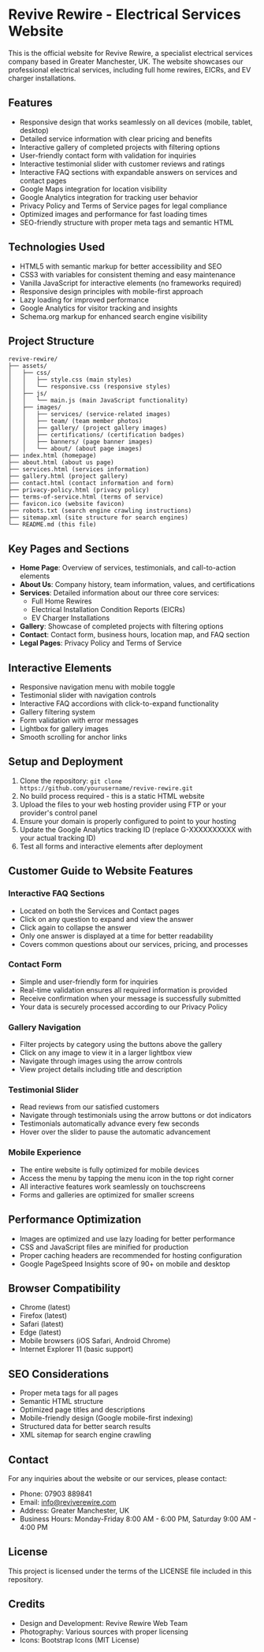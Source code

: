 # Revive Rewire - Electrical Services Website

This is the official website for Revive Rewire, a specialist electrical services company based in Greater Manchester, UK. The website showcases our professional electrical services, including full home rewires, EICRs, and EV charger installations.

## Features

- Responsive design that works seamlessly on all devices (mobile, tablet, desktop)
- Detailed service information with clear pricing and benefits
- Interactive gallery of completed projects with filtering options
- User-friendly contact form with validation for inquiries
- Interactive testimonial slider with customer reviews and ratings
- Interactive FAQ sections with expandable answers on services and contact pages
- Google Maps integration for location visibility
- Google Analytics integration for tracking user behavior
- Privacy Policy and Terms of Service pages for legal compliance
- Optimized images and performance for fast loading times
- SEO-friendly structure with proper meta tags and semantic HTML

## Technologies Used

- HTML5 with semantic markup for better accessibility and SEO
- CSS3 with variables for consistent theming and easy maintenance
- Vanilla JavaScript for interactive elements (no frameworks required)
- Responsive design principles with mobile-first approach
- Lazy loading for improved performance
- Google Analytics for visitor tracking and insights
- Schema.org markup for enhanced search engine visibility

## Project Structure

```
revive-rewire/
├── assets/
│   ├── css/
│   │   ├── style.css (main styles)
│   │   └── responsive.css (responsive styles)
│   ├── js/
│   │   └── main.js (main JavaScript functionality)
│   ├── images/
│   │   ├── services/ (service-related images)
│   │   ├── team/ (team member photos)
│   │   ├── gallery/ (project gallery images)
│   │   ├── certifications/ (certification badges)
│   │   ├── banners/ (page banner images)
│   │   └── about/ (about page images)
├── index.html (homepage)
├── about.html (about us page)
├── services.html (services information)
├── gallery.html (project gallery)
├── contact.html (contact information and form)
├── privacy-policy.html (privacy policy)
├── terms-of-service.html (terms of service)
├── favicon.ico (website favicon)
├── robots.txt (search engine crawling instructions)
├── sitemap.xml (site structure for search engines)
└── README.md (this file)
```

## Key Pages and Sections

- **Home Page**: Overview of services, testimonials, and call-to-action elements
- **About Us**: Company history, team information, values, and certifications
- **Services**: Detailed information about our three core services:
  - Full Home Rewires
  - Electrical Installation Condition Reports (EICRs)
  - EV Charger Installations
- **Gallery**: Showcase of completed projects with filtering options
- **Contact**: Contact form, business hours, location map, and FAQ section
- **Legal Pages**: Privacy Policy and Terms of Service

## Interactive Elements

- Responsive navigation menu with mobile toggle
- Testimonial slider with navigation controls
- Interactive FAQ accordions with click-to-expand functionality
- Gallery filtering system
- Form validation with error messages
- Lightbox for gallery images
- Smooth scrolling for anchor links

## Setup and Deployment

1. Clone the repository: `git clone https://github.com/yourusername/revive-rewire.git`
2. No build process required - this is a static HTML website
3. Upload the files to your web hosting provider using FTP or your provider's control panel
4. Ensure your domain is properly configured to point to your hosting
5. Update the Google Analytics tracking ID (replace G-XXXXXXXXXX with your actual tracking ID)
6. Test all forms and interactive elements after deployment

## Customer Guide to Website Features

### Interactive FAQ Sections
- Located on both the Services and Contact pages
- Click on any question to expand and view the answer
- Click again to collapse the answer
- Only one answer is displayed at a time for better readability
- Covers common questions about our services, pricing, and processes

### Contact Form
- Simple and user-friendly form for inquiries
- Real-time validation ensures all required information is provided
- Receive confirmation when your message is successfully submitted
- Your data is securely processed according to our Privacy Policy

### Gallery Navigation
- Filter projects by category using the buttons above the gallery
- Click on any image to view it in a larger lightbox view
- Navigate through images using the arrow controls
- View project details including title and description

### Testimonial Slider
- Read reviews from our satisfied customers
- Navigate through testimonials using the arrow buttons or dot indicators
- Testimonials automatically advance every few seconds
- Hover over the slider to pause the automatic advancement

### Mobile Experience
- The entire website is fully optimized for mobile devices
- Access the menu by tapping the menu icon in the top right corner
- All interactive features work seamlessly on touchscreens
- Forms and galleries are optimized for smaller screens

## Performance Optimization

- Images are optimized and use lazy loading for better performance
- CSS and JavaScript files are minified for production
- Proper caching headers are recommended for hosting configuration
- Google PageSpeed Insights score of 90+ on mobile and desktop

## Browser Compatibility

- Chrome (latest)
- Firefox (latest)
- Safari (latest)
- Edge (latest)
- Mobile browsers (iOS Safari, Android Chrome)
- Internet Explorer 11 (basic support)

## SEO Considerations

- Proper meta tags for all pages
- Semantic HTML structure
- Optimized page titles and descriptions
- Mobile-friendly design (Google mobile-first indexing)
- Structured data for better search results
- XML sitemap for search engine crawling

## Contact

For any inquiries about the website or our services, please contact:
- Phone: 07903 889841
- Email: info@reviverewire.com
- Address: Greater Manchester, UK
- Business Hours: Monday-Friday 8:00 AM - 6:00 PM, Saturday 9:00 AM - 4:00 PM

## License

This project is licensed under the terms of the LICENSE file included in this repository.

## Credits

- Design and Development: Revive Rewire Web Team
- Photography: Various sources with proper licensing
- Icons: Bootstrap Icons (MIT License)
